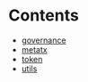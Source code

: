 

# Contents
- [governance](/lib/openzeppelin-contracts/test/governance)
- [metatx](/lib/openzeppelin-contracts/test/metatx)
- [token](/lib/openzeppelin-contracts/test/token)
- [utils](/lib/openzeppelin-contracts/test/utils)
